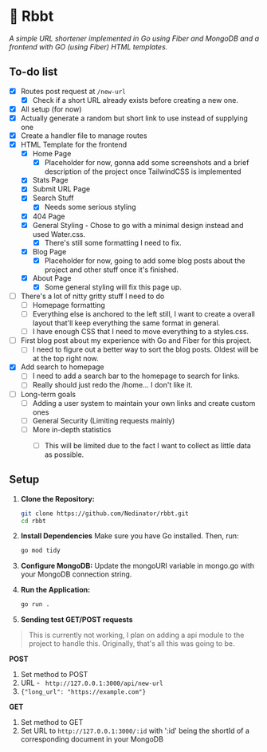# 🐸 Rbbt
*A simple URL shortener implemented in Go using Fiber and MongoDB and a frontend with GO (using Fiber) HTML templates.*

## To-do list

- [x] Routes post request at `/new-url`
    - [x] Check if a short URL already exists before creating a new one.
- [x] All setup (for now)
- [x] Actually generate a random but short link to use instead of supplying one
- [x] Create a handler file to manage routes
- [x] HTML Template for the frontend
    - [x] Home Page
        - [x] Placeholder for now, gonna add some screenshots and a brief description of the project once TailwindCSS is implemented
    - [x] Stats Page
    - [x] Submit URL Page
    - [x] Search Stuff
        - [x] Needs some serious styling
    - [x] 404 Page
    - [x] General Styling - Chose to go with a minimal design instead and used Water.css.
        - [x] There's still some formatting I need to fix.
    - [x] Blog Page
        - [x] Placeholder for now, going to add some blog posts about the project and other stuff once it's finished.
    - [x] About Page
        - [x] Some general styling will fix this page up.
- [ ] There's a lot of nitty gritty stuff I need to do
    - [ ] Homepage formatting
    - [ ] Everything else is anchored to the left still, I want to create a overall layout that'll keep everything the same format in general.
    - [ ] I have enough CSS that I need to move everything to a styles.css.
- [ ] First blog post about my experience with Go and Fiber for this project.
    - [ ] I need to figure out a better way to sort the blog posts. Oldest will be at the top right now.
- [x] Add search to homepage
    - [ ] I need to add a search bar to the homepage to search for links.
    - [ ] Really should just redo the /home... I don't like it.
- [ ] Long-term goals
    - [ ] Adding a user system to maintain your own links and create custom ones
    - [ ] General Security (Limiting requests mainly)
    - [ ] More in-depth statistics
        - [ ] This will be limited due to the fact I want to collect as little data as possible.


## Setup

1. **Clone the Repository:**

   ```bash
   git clone https://github.com/Nedinator/rbbt.git
   cd rbbt
   ```

2. **Install Dependencies**
    Make sure you have Go installed. Then, run:
    ```bash
    go mod tidy
    ```

3. **Configure MongoDB:**
    Update the mongoURI variable in mongo.go with your MongoDB connection string.


4. **Run the Application:**

    ```bash
    go run .
    ```

5. **Sending test GET/POST requests**
> This is currently not working, I plan on adding a api module to the project to handle this. Originally, that's all this was going to be.

**POST**
1. Set method to POST
2. URL - ` http://127.0.0.1:3000/api/new-url`
3. `{"long_url": "https://example.com"}`

**GET**

1. Set method to GET
2. Set URL to `http://127.0.0.1:3000/:id` with ':id' being the shortId of a corresponding document in your MongoDB
